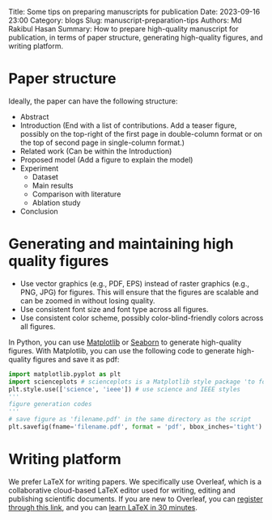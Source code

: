Title: Some tips on preparing manuscripts for publication
Date: 2023-09-16 23:00
Category: blogs
Slug: manuscript-preparation-tips
Authors: Md Rakibul Hasan
Summary: How to prepare high-quality manuscript for publication, in terms of paper structure, generating high-quality figures, and writing platform.

# Paper structure
Ideally, the paper can have the following structure:

- Abstract
- Introduction (End with a list of contributions. Add a teaser figure, possibly on the top-right of the first page in double-column format or on the top of second page in single-column format.)
- Related work (Can be within the Introduction)
- Proposed model (Add a figure to explain the model)
- Experiment
    - Dataset
    - Main results
    - Comparison with literature
    - Ablation study
- Conclusion

# Generating and maintaining high quality figures
- Use vector graphics (e.g., PDF, EPS) instead of raster graphics (e.g., PNG, JPG) for figures. This will ensure that the figures are scalable and can be zoomed in without losing quality.
- Use consistent font size and font type across all figures.
- Use consistent color scheme, possibly color-blind-friendly colors across all figures.

In Python, you can use [Matplotlib](https://matplotlib.org/) or [Seaborn](https://seaborn.pydata.org/) to generate high-quality figures. With Matplotlib, you can use the following code to generate high-quality figures and save it as pdf:

```python
import matplotlib.pyplot as plt
import scienceplots # scienceplots is a Matplotlib style package 'to format your plots for scientific papers, presentations and theses'
plt.style.use(['science', 'ieee']) # use science and IEEE styles
'''
figure generation codes
'''
# save figure as 'filename.pdf' in the same directory as the script
plt.savefig(fname='filename.pdf', format = 'pdf', bbox_inches='tight')
```

# Writing platform
We prefer LaTeX for writing papers. We specifically use Overleaf, which is a collaborative cloud-based LaTeX editor used for writing, editing and publishing scientific documents. If you are new to Overleaf, you can [register through this link](https://www.overleaf.com?r=a1cbce73&rm=d&rs=b), and you can [learn LaTeX in 30 minutes](https://www.overleaf.com/learn/latex/Learn_LaTeX_in_30_minutes).